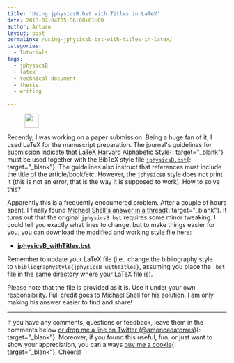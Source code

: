 ```yaml
---
title: 'Using jphysicsB.bst with Titles in LaTeX'
date: 2013-07-04T05:56:08+01:00
author: Arturo
layout: post
permalink: /using-jphysicsb-bst-with-titles-in-latex/
categories:
  - Tutorials
tags:
  - jphysicsB
  - latex
  - technical document
  - thesis
  - writing

---
```

<figure class="alignleft">
	<img width="32" src="../multimedia/icons/latex.png"/>
</figure>

Recently, I was working on a paper submission. Being a huge fan of it, I used LaTeX for the manuscript preparation. The journal's guidelines for submission indicate that [LaTeX Harvard Alphabetic Style](http://www.ctan.org/tex-archive/macros/latex/contrib/harvard/){: target="_blank"} must be used together with the BibTeX style file [`jphysicsB.bst`](http://ctan.mackichan.com/macros/latex/contrib/harvard/jphysicsB.bst){: target="_blank"}. The guidelines also instruct that references must include the title of the article/book/etc. However, the `jphysicsB` style does not print it (this is not an error, that is the way it is supposed to work). How to solve this?

<!--more-->

Apparently this is a frequently encountered problem. After a couple of hours spent, I finally found [Michael Shell's answer in a thread](https://groups.google.com/d/msg/comp.text.tex/dbnqrDHEJso/xVC6r69FG0cJ){: target="_blank"}. It turns out that the original `jphysicsB.bst` requires some minor tweaking. I could tell you exactly what lines to change, but to make things easier for you, you can download the modified and working style file here:

* [**jphysicsB_withTitles.bst**](../multimedia/files/jphysicsB_withTitles.bst)


Remember to update your LaTeX file (i.e., change the bibliography style to `\bibliographystyle{jphysicsB_withTitles}`, assuming you place the `.bst` file in the same directory where your LaTeX file is).

Please note that the file is provided as it is. Use it under your own responsibility. Full credit goes to Michael Shell for his solution. I am only making his answer easier to find and share!

----------
If you have any comments, questions or feedback, leave them in the comments below [or drop me a line on Twitter (@amoncadatorres)](http://www.twitter.com/amoncadatorres){: target="_blank"}. Moreover, if you found this useful, fun, or just want to show your appreciation, you can always [buy me a cookie](https://www.buymeacoffee.com/amoncadatorres){: target="_blank"}. Cheers!

